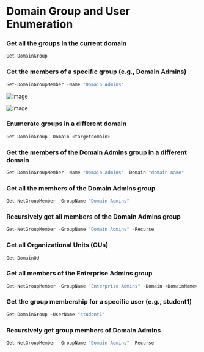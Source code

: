 # Domain Group and User Enumeration

### Get all the groups in the current domain
```powershell
Get-DomainGroup
```

### Get the members of a specific group (e.g., Domain Admins)
```powershell
Get-DomainGroupMember -Name "Domain Admins"
```
![image](https://github.com/user-attachments/assets/5ba93be5-e1ee-4c3c-a178-ffca50c10a6e)

![image](https://github.com/user-attachments/assets/8a55927f-ee77-4471-8918-04f834f2146c)

### Enumerate groups in a different domain

```powershell
Get-DomainGroup –Domain <targetdomain>
```

### Get the members of the Domain Admins group in a different domain
```powershell
Get-DomainGroupMember -Name "Domain Admins" -Domain "domain name"
```

### Get all the members of the Domain Admins group
```powershell
Get-NetGroupMember -GroupName "Domain Admins"
```

### Recursively get all members of the Domain Admins group
```powershell
Get-NetGroupMember -GroupName "Domain Admins" -Recurse
```

### Get all Organizational Units (OUs)
```powershell
Get-DomainOU
```

### Get all members of the Enterprise Admins group
```powershell
Get-NetGroupMember -GroupName "Enterprise Admins" -Domain <DomainName>
```

### Get the group membership for a specific user (e.g., student1)
```powershell
Get-DomainGroup –UserName "student1"
```

### Recursively get group members of Domain Admins
```powershell
Get-NetGroupMember -GroupName "Domain Admins" -Recurse
```
